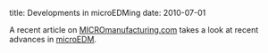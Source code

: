 title: Developments in microEDMing
date: 2010-07-01 

A recent article on [MICROmanufacturing.com](http://www.micromanufacturing.com/showthread.php?t=878) takes a look at recent advances in [microEDM](/content/Electro-Discharge-Machining-0).